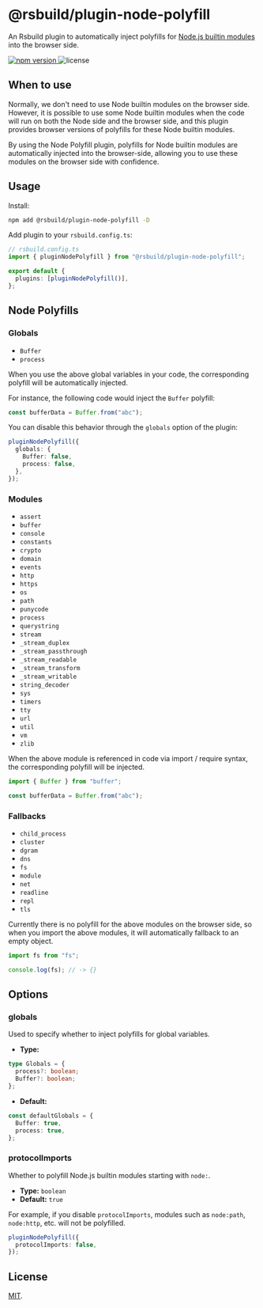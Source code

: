 # @rsbuild/plugin-node-polyfill

An Rsbuild plugin to automatically inject polyfills for [Node.js builtin modules](https://nodejs.org/api/modules.html#built-in-modules) into the browser side.

<p>
  <a href="https://npmjs.com/package/@rsbuild/plugin-node-polyfill">
   <img src="https://img.shields.io/npm/v/@rsbuild/plugin-node-polyfill?style=flat-square&colorA=564341&colorB=EDED91" alt="npm version" />
  </a>
  <img src="https://img.shields.io/badge/License-MIT-blue.svg?style=flat-square&colorA=564341&colorB=EDED91" alt="license" />
</p>

## When to use

Normally, we don't need to use Node builtin modules on the browser side. However, it is possible to use some Node builtin modules when the code will run on both the Node side and the browser side, and this plugin provides browser versions of polyfills for these Node builtin modules.

By using the Node Polyfill plugin, polyfills for Node builtin modules are automatically injected into the browser-side, allowing you to use these modules on the browser side with confidence.

## Usage

Install:

```bash
npm add @rsbuild/plugin-node-polyfill -D
```

Add plugin to your `rsbuild.config.ts`:

```ts
// rsbuild.config.ts
import { pluginNodePolyfill } from "@rsbuild/plugin-node-polyfill";

export default {
  plugins: [pluginNodePolyfill()],
};
```

## Node Polyfills

### Globals

- `Buffer`
- `process`

When you use the above global variables in your code, the corresponding polyfill will be automatically injected.

For instance, the following code would inject the `Buffer` polyfill:

```ts
const bufferData = Buffer.from("abc");
```

You can disable this behavior through the `globals` option of the plugin:

```ts
pluginNodePolyfill({
  globals: {
    Buffer: false,
    process: false,
  },
});
```

### Modules

- `assert`
- `buffer`
- `console`
- `constants`
- `crypto`
- `domain`
- `events`
- `http`
- `https`
- `os`
- `path`
- `punycode`
- `process`
- `querystring`
- `stream`
- `_stream_duplex`
- `_stream_passthrough`
- `_stream_readable`
- `_stream_transform`
- `_stream_writable`
- `string_decoder`
- `sys`
- `timers`
- `tty`
- `url`
- `util`
- `vm`
- `zlib`

When the above module is referenced in code via import / require syntax, the corresponding polyfill will be injected.

```ts
import { Buffer } from "buffer";

const bufferData = Buffer.from("abc");
```

### Fallbacks

- `child_process`
- `cluster`
- `dgram`
- `dns`
- `fs`
- `module`
- `net`
- `readline`
- `repl`
- `tls`

Currently there is no polyfill for the above modules on the browser side, so when you import the above modules, it will automatically fallback to an empty object.

```ts
import fs from "fs";

console.log(fs); // -> {}
```

## Options

### globals

Used to specify whether to inject polyfills for global variables.

- **Type:**

```ts
type Globals = {
  process?: boolean;
  Buffer?: boolean;
};
```

- **Default:**

```ts
const defaultGlobals = {
  Buffer: true,
  process: true,
};
```

### protocolImports

Whether to polyfill Node.js builtin modules starting with `node:`.

- **Type:** `boolean`
- **Default:** `true`

For example, if you disable `protocolImports`, modules such as `node:path`, `node:http`, etc. will not be polyfilled.

```ts
pluginNodePolyfill({
  protocolImports: false,
});
```

## License

[MIT](./LICENSE).

